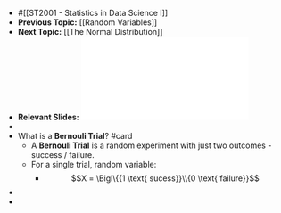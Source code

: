 - #[[ST2001 - Statistics in Data Science I]]
- **Previous Topic:** [[Random Variables]]
- **Next Topic:** [[The Normal Distribution]]
- **Relevant Slides:** ![Topic 6 - Binomial and Poisson.pdf](../assets/Topic_6_-_Binomial_and_Poisson_1665414148124_0.pdf)
-
- What is a **Bernouli Trial**? #card
	- A **Bernouli Trial** is a random experiment with just two outcomes - success / failure.
	- For a single trial, random variable:
		- $$X = \Bigl\{{1 \text{ sucess}}\\{0 \text{ failure}}$$
-
-